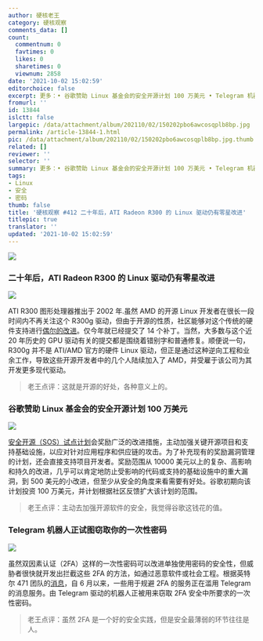 ```yaml
---
author: 硬核老王
category: 硬核观察
comments_data: []
count:
  commentnum: 0
  favtimes: 0
  likes: 0
  sharetimes: 0
  viewnum: 2858
date: '2021-10-02 15:02:59'
editorchoice: false
excerpt: 更多：• 谷歌赞助 Linux 基金会的安全开源计划 100 万美元 • Telegram 机器人正试图窃取你的一次性密码
fromurl: ''
id: 13844
islctt: false
largepic: /data/attachment/album/202110/02/150202pbo6awcosqplb8bp.jpg
permalink: /article-13844-1.html
pic: /data/attachment/album/202110/02/150202pbo6awcosqplb8bp.jpg.thumb.jpg
related: []
reviewer: ''
selector: ''
summary: 更多：• 谷歌赞助 Linux 基金会的安全开源计划 100 万美元 • Telegram 机器人正试图窃取你的一次性密码
tags:
- Linux
- 安全
- 密码
thumb: false
title: '硬核观察 #412 二十年后，ATI Radeon R300 的 Linux 驱动仍有零星改进'
titlepic: true
translator: ''
updated: '2021-10-02 15:02:59'
---
```


![](/data/attachment/album/202110/02/150202pbo6awcosqplb8bp.jpg)


### 二十年后，ATI Radeon R300 的 Linux 驱动仍有零星改进


![](/data/attachment/album/202110/02/150212mfd8pm8v5r00br6p.jpg)


ATI R300 图形处理器推出于 2002 年.虽然 AMD 的开源 Linux 开发者在很长一段时间内不再关注这个 R300g 驱动，但由于开源的性质，社区能够对这个传统的硬件支持进行[偶尔的改进](https://www.phoronix.com/scan.php?page=news_item&px=R300-Friday-Night-2021)。仅今年就已经提交了 14 个补丁。当然，大多数与这个近 20 年历史的 GPU 驱动有关的提交都是围绕着错别字和普通修复。顺便说一句，R300g 并不是 ATI/AMD 官方的硬件 Linux 驱动，但正是通过这种逆向工程和业余工作，导致这些开源开发者中的几个人陆续加入了 AMD，并受雇于该公司为其开发更多现代驱动。



> 
> 老王点评：这就是开源的好处，各种意义上的。
> 
> 
> 


### 谷歌赞助 Linux 基金会的安全开源计划 100 万美元


![](/data/attachment/album/202110/02/150232gb79ba0aa7q899av.jpg)


[安全开源（SOS）试点计划](https://sos.dev/)会奖励广泛的改进措施，主动加强关键开源项目和支持基础设施，以应对针对应用程序和供应链的攻击。为了补充现有的奖励漏洞管理的计划，还会直接支持项目开发者。奖励范围从 10000 美元以上的复杂、高影响和持久的改进，几乎可以肯定地防止受影响的代码或支持的基础设施中的重大漏洞，到 500 美元的小改进，但至少从安全的角度来看需要有好处。谷歌初期向该计划投资 100 万美元，并计划根据社区反馈扩大该计划的范围。



> 
> 老王点评：主动去加强开源软件的安全，我觉得谷歌这钱花的值。
> 
> 
> 


### Telegram 机器人正试图窃取你的一次性密码


![](/data/attachment/album/202110/02/150246d3o4ou8uifzityiz.jpg)


虽然双因素认证（2FA）这样的一次性密码可以改进单独使用密码的安全性，但威胁者很快就开发出拦截这些 2FA 的方法，如通过恶意软件或社会工程。根据英特尔 471 团队的[消息](https://www.zdnet.com/article/telegram-bots-are-trying-to-steal-your-one-time-passwords/)，自 6 月以来，一些用于规避 2FA 的服务正在滥用 Telegram 的消息服务。由 Telegram 驱动的机器人正被用来窃取 2FA 安全中所要求的一次性密码。



> 
> 老王点评：虽然 2FA 是一个好的安全实践，但是安全最薄弱的环节往往是人。
> 
> 
>
